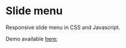 # Slide menu

Responsive slide menu in CSS and Javascript.

Demo available [here](https://slidemenu-xatveweaaf.now.sh);
